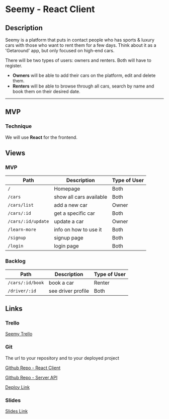 # Seemy - React Client

## Description

Seemy is a platform that puts in contact people who has sports & luxury cars with those who want to rent them for a few days. Think about it as a 'Getaround' app, but only focused on high-end cars.

There will be two types of users: owners and renters. Both will have to register. 

* __Owners__ will be able to add their cars on the platform, edit and delete them.
* __Renters__ will be able to browse through all cars, search by name and book them on their desired date.

* * *
## MVP
### Technique
We will use __React__ for the frontend. 


## Views
### MVP

| Path                  | Description               | Type of User              |
| --------------------- | ------------------------- | ------------------------- |
| `/`                   | Homepage                  | Both                      |
| `/cars`               | show all cars available   | Both                      |
| `/cars/list`          | add a new car             | Owner                     |
| `/cars/:id`           | get a specific car        | Both                      |
| `/cars/:id/update`    | update a car              | Owner                     |
| `/learn-more`         | info on how to use it     | Both                      |
| `/signup`             | signup page               | Both                      |
| `/login`              | login page                | Both                      |

### Backlog

| Path                  | Description               | Type of User              |
| --------------------- | ------------------------- | ------------------------- |
| `/cars/:id/book`      | book a car                | Renter                    |
| `/driver/:id`         | see driver profile        | Both                      |

## Links

### Trello

[Seemy Trello](https://trello.com/b/gNnluUYp/ironhack-module3-project)

### Git

The url to your repository and to your deployed project

[Github Repo - React Client](https://github.com/Pablolo/seemy-react-client)

[Github Repo - Server API](https://github.com/Pablolo/seemy-express-server)


[Deploy Link](http://heroku.com/)

### Slides

[Slides Link](http://slides.com/)